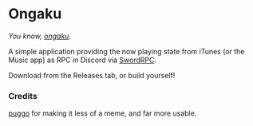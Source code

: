 # Ongaku
_You know, [ongaku](https://jisho.org/word/%E9%9F%B3%E6%A5%BD)._

A simple application providing the now playing state from iTunes (or the Music app) as RPC in Discord via [SwordRPC](https://github.com/Azoy/SwordRPC).

Download from the Releases tab, or build yourself!

### Credits
[puggo](https://github.com/pugthelouie) for making it less of a meme, and far more usable.

